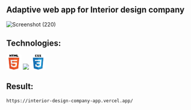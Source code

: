 
## Adaptive web app for Interior design company


![Screenshot (220)](https://github.com/tatianapriskoka/Interior-design-company-app/assets/114044978/7c466744-3bcc-45a8-9396-7b8580341e55)


## Technologies:

<code><img height="40" src="https://raw.githubusercontent.com/github/explore/80688e429a7d4ef2fca1e82350fe8e3517d3494d/topics/html/html.png"></code>
<code><img height="40" src="https://cdn.icon-icons.com/icons2/2107/PNG/512/file_type_scss_icon_130177.png"></code>
<code><img height="40" src="https://raw.githubusercontent.com/github/explore/80688e429a7d4ef2fca1e82350fe8e3517d3494d/topics/css/css.png"></code>

## Result:

    https://interior-design-company-app.vercel.app/
